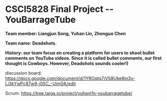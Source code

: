 # CSCI5828 Final Project -- YouBarrageTube
**Team member: Liangjun Song, Yuhan Lin, Zhenguo Chen**

**Team name: Deadshots.**

**History: our team focus on creating a platform for users to shoot bullet comments on YouTube videos. Since it is called bullet comments, our first thought is Cowboys. However, Deadshots sounds cooler!)**

discussion board: https://docs.google.com/document/d/1YROqtq7iVS8Uke8m3y-Li3kYwPc87w9-i05C_-Uim0A/edit

Scrum: https://tree.taiga.io/project/yuhanl1n-youbarragetube/
